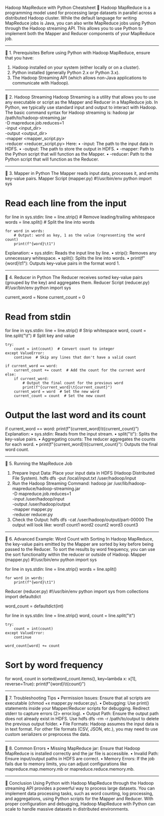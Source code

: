 Hadoop MapReduce with Python Cheatsheet 🌟
Hadoop MapReduce is a programming model used for processing large datasets in parallel across a distributed Hadoop cluster. While the default language for writing MapReduce jobs is Java, you can also write MapReduce jobs using Python through the Hadoop streaming API. This allows you to use Python to implement both the Mapper and Reducer components of your MapReduce job.
________________________________________
🔹 1. Prerequisites
Before using Python with Hadoop MapReduce, ensure that you have:
1.	Hadoop installed on your system (either locally or on a cluster).
2.	Python installed (generally Python 2.x or Python 3.x).
3.	The Hadoop Streaming API (which allows non-Java applications to communicate with Hadoop).
________________________________________
🔹 2. Hadoop Streaming
Hadoop Streaming is a utility that allows you to use any executable or script as the Mapper and Reducer in a MapReduce job. In Python, we typically use standard input and output to interact with Hadoop.
The basic command syntax for Hadoop streaming is:
hadoop jar /path/to/hadoop-streaming.jar \
  -D mapreduce.job.reduces=1 \
  -input <input_dir> \
  -output <output_dir> \
  -mapper <mapper_script.py> \
  -reducer <reducer_script.py>
Here:
•	-input: The path to the input data in HDFS.
•	-output: The path to store the output in HDFS.
•	-mapper: Path to the Python script that will function as the Mapper.
•	-reducer: Path to the Python script that will function as the Reducer.
________________________________________
🔹 3. Mapper in Python
The Mapper reads input data, processes it, and emits key-value pairs.
Mapper Script (mapper.py)
#!/usr/bin/env python
import sys

# Read each line from the input
for line in sys.stdin:
    line = line.strip()  # Remove leading/trailing whitespace
    words = line.split()  # Split the line into words

    for word in words:
        # Output: word as key, 1 as the value (representing the word count)
        print(f"{word}\t1")
Explanation:
•	sys.stdin: Reads the input line by line.
•	strip(): Removes any unnecessary whitespace.
•	split(): Splits the line into words.
•	print(f"{word}\t1"): Outputs key-value pairs in the format word <tab> 1.
________________________________________
🔹 4. Reducer in Python
The Reducer receives sorted key-value pairs (grouped by the key) and aggregates them.
Reducer Script (reducer.py)
#!/usr/bin/env python
import sys

current_word = None
current_count = 0

# Read from stdin
for line in sys.stdin:
    line = line.strip()  # Strip whitespace
    word, count = line.split("\t")  # Split key and value
    
    try:
        count = int(count)  # Convert count to integer
    except ValueError:
        continue  # Skip any lines that don't have a valid count

    if current_word == word:
        current_count += count  # Add the count for the current word
    else:
        if current_word:
            # Output the final count for the previous word
            print(f"{current_word}\t{current_count}")
        current_word = word  # Set the new word
        current_count = count  # Set the new count

# Output the last word and its count
if current_word == word:
    print(f"{current_word}\t{current_count}")
Explanation:
•	sys.stdin: Reads from the input stream.
•	split("\t"): Splits the key-value pairs.
•	Aggregating counts: The reducer aggregates the counts for each word.
•	print(f"{current_word}\t{current_count}"): Outputs the final word count.
________________________________________
🔹 5. Running the MapReduce Job
1.	Prepare Input Data: Place your input data in HDFS (Hadoop Distributed File System).
hdfs dfs -put /local/input.txt /user/hadoop/input
2.	Run the Hadoop Streaming Command:
hadoop jar /usr/lib/hadoop-mapreduce/hadoop-streaming.jar \
  -D mapreduce.job.reduces=1 \
  -input /user/hadoop/input \
  -output /user/hadoop/output \
  -mapper mapper.py \
  -reducer reducer.py
3.	Check the Output:
hdfs dfs -cat /user/hadoop/output/part-00000
The output will look like:
word1   count1
word2   count2
word3   count3
________________________________________
🔹 6. Advanced Example: Word Count with Sorting
In Hadoop MapReduce, the key-value pairs emitted by the Mapper are sorted by key before being passed to the Reducer. To sort the results by word frequency, you can use the sort functionality within the reducer or outside of Hadoop.
Mapper (mapper.py)
#!/usr/bin/env python
import sys

for line in sys.stdin:
    line = line.strip()
    words = line.split()

    for word in words:
        print(f"{word}\t1")
Reducer (reducer.py)
#!/usr/bin/env python
import sys
from collections import defaultdict

word_count = defaultdict(int)

for line in sys.stdin:
    line = line.strip()
    word, count = line.split("\t")

    try:
        count = int(count)
    except ValueError:
        continue

    word_count[word] += count

# Sort by word frequency
for word, count in sorted(word_count.items(), key=lambda x: x[1], reverse=True):
    print(f"{word}\t{count}")
________________________________________
🔹 7. Troubleshooting Tips
•	Permission Issues: Ensure that all scripts are executable (chmod +x mapper.py reducer.py).
•	Debugging: Use print() statements inside your Mapper/Reducer scripts for debugging. Redirect stderr to capture errors (2> error.log).
•	Output Path: Ensure the output path does not already exist in HDFS. Use hdfs dfs -rm -r /path/to/output to delete the previous output folder.
•	File Formats: Hadoop assumes the input data is in text format. For other file formats (CSV, JSON, etc.), you may need to use custom serializers or preprocess the data.
________________________________________
🔹 8. Common Errors
•	Missing MapReduce jar: Ensure that Hadoop MapReduce is installed correctly and the jar file is accessible.
•	Invalid Path: Ensure input/output paths in HDFS are correct.
•	Memory Errors: If the job fails due to memory limits, you can adjust configurations like mapreduce.map.memory.mb or mapreduce.reduce.memory.mb.
________________________________________
🚀 Conclusion
Using Python with Hadoop MapReduce through the Hadoop streaming API provides a powerful way to process large datasets. You can implement data processing tasks, such as word counting, log processing, and aggregations, using Python scripts for the Mapper and Reducer. With proper configuration and debugging, Hadoop MapReduce with Python can scale to handle massive datasets in distributed environments.

